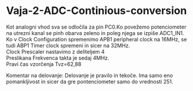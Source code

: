 # Vaja-2-ADC-Continious-conversion

Kot analogni vhod sva se odločila za pin PC0.Ko povežemo potenciometer na utrezni kanal se pinh obarva zeleno in poleg njega se izpiše ADC1_IN1.\
Ko v Clock Configuration spremenimo APB1 peripheral clock na 16MHz, se tudi ABP1 Timer clock spremeni in sicer na 32MHz.\
Clock Prescaler nastavimo z deliteljem 4\
Preslikana Frekvenca takta je sedaj 4MHz.\
Pravi čas vzorčenja Tvz=62,88

Komentar na delovanje:
Delovanje je pravilo in tekoče. Ima samo eno pomankljivost in sicer da gre pontenciometer samo do vrednosti 251.
